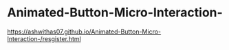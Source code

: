 # Animated-Button-Micro-Interaction-
https://ashwithas07.github.io/Animated-Button-Micro-Interaction-/resgister.html
